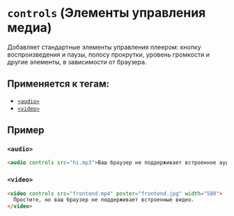 # `controls` (Элементы управления медиа)

Добавляет стандартные элементы управления плеером: кнопку воспроизведения и паузы, полосу прокрутки, уровень громкости и другие элементы, в зависимости от браузера.

## Применяется к тегам:

- [`<audio>`](<../TAGS MEDIA/audio (АУДИО).md>)
- [`<video>`](<../TAGS MEDIA/video (ВИДЕО).md>)

## Пример

### `<audio>`

```html
<audio controls src="hi.mp3">Ваш браузер не поддерживает встроенное аудио.</audio>
```

### `<video>`

```html
<video controls src="frontend.mp4" poster="frontend.jpg" width="580">
  Простите, но ваш браузер не поддерживает встроенные видео.
</video>
```
